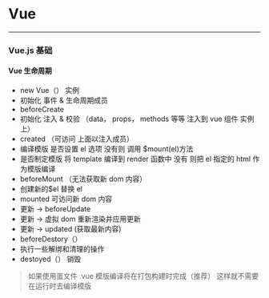 # Vue

---

### Vue.js 基础

#### Vue 生命周期

- new Vue（） 实例
- 初始化 事件 & 生命周期成员
- beforeCreate
- 初始化 注入 & 校验 （data， props， methods 等等 注入到 vue 组件 实例上）
- created （可访问 上面以注入成员）
- 编译模版 是否设置 el 选项 没有则 调用 \$mount(el)方法
- 是否制定模版 将 template 编译到 render 函数中 没有 则把 el 指定的 html 作为模版编译
- beforeMount （无法获取新 dom 内容）
- 创建新的\$el 替换 el
- mounted 可访问新 dom 内容
- 更新 -> beforeUpdate
- 更新 -> 虚拟 dom 重新渲染并应用更新
- 更新 -> updated (获取最新内容)
- beforeDestory（）
- 执行一些解绑和清理的操作
- destoyed（） 销毁

> 如果使用蛋文件 .vue 模版编译将在打包构建时完成（推荐） 这样就不需要在运行时去编译模版
